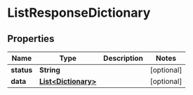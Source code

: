 

# ListResponseDictionary


## Properties

| Name | Type | Description | Notes |
|------------ | ------------- | ------------- | -------------|
|**status** | **String** |  |  [optional] |
|**data** | [**List&lt;Dictionary&gt;**](Dictionary.md) |  |  [optional] |



